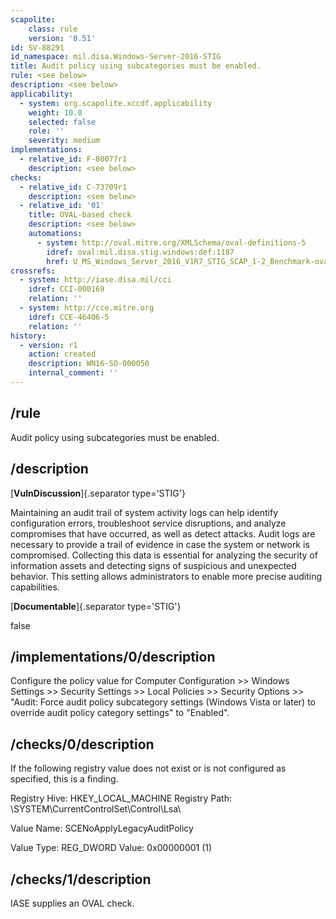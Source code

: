```yaml
---
scapolite:
    class: rule
    version: '0.51'
id: SV-88291
id_namespace: mil.disa.Windows-Server-2016-STIG
title: Audit policy using subcategories must be enabled.
rule: <see below>
description: <see below>
applicability:
  - system: org.scapolite.xccdf.applicability
    weight: 10.0
    selected: false
    role: ''
    severity: medium
implementations:
  - relative_id: F-80077r1
    description: <see below>
checks:
  - relative_id: C-73709r1
    description: <see below>
  - relative_id: '01'
    title: OVAL-based check
    description: <see below>
    automations:
      - system: http://oval.mitre.org/XMLSchema/oval-definitions-5
        idref: oval:mil.disa.stig.windows:def:1187
        href: U_MS_Windows_Server_2016_V1R7_STIG_SCAP_1-2_Benchmark-oval.xml
crossrefs:
  - system: http://iase.disa.mil/cci
    idref: CCI-000169
    relation: ''
  - system: http://cce.mitre.org
    idref: CCE-46406-5
    relation: ''
history:
  - version: r1
    action: created
    description: WN16-SO-000050
    internal_comment: ''
---
```



## /rule

Audit policy using subcategories must be enabled.

## /description

[**VulnDiscussion**]{.separator type='STIG'}

Maintaining an audit trail of system activity logs can help identify configuration errors, troubleshoot service disruptions, and analyze compromises that have occurred, as well as detect attacks. Audit logs are necessary to provide a trail of evidence in case the system or network is compromised. Collecting this data is essential for analyzing the security of information assets and detecting signs of suspicious and unexpected behavior.
This setting allows administrators to enable more precise auditing capabilities.

[**Documentable**]{.separator type='STIG'}

false

## /implementations/0/description

Configure the policy value for Computer Configuration >> Windows Settings >> Security Settings >> Local Policies >> Security Options >> "Audit: Force audit policy subcategory settings (Windows Vista or later) to override audit policy category settings" to "Enabled".

## /checks/0/description

If the following registry value does not exist or is not configured as specified, this is a finding.

Registry Hive: HKEY_LOCAL_MACHINE
Registry Path: \SYSTEM\CurrentControlSet\Control\Lsa\

Value Name: SCENoApplyLegacyAuditPolicy

Value Type: REG_DWORD
Value: 0x00000001 (1)

## /checks/1/description

IASE supplies an OVAL check.
